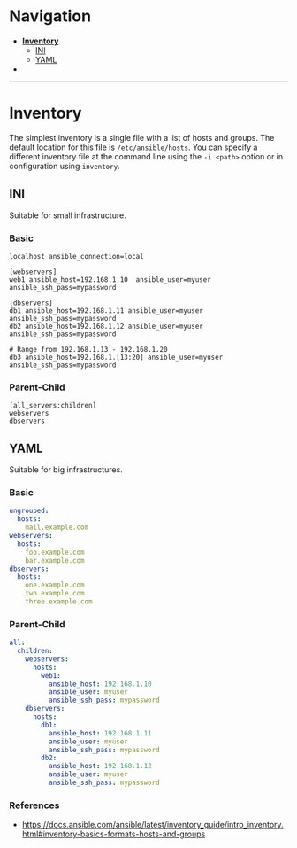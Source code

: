 # Navigation
- [**Inventory**](#Inventory)
	- [INI](#INI)
	- [YAML](#YAML)
- 
---
# Inventory
The simplest inventory is a single file with a list of hosts and groups. The default location for this file is `/etc/ansible/hosts`. You can specify a different inventory file at the command line using the `-i <path>` option or in configuration using `inventory`.
## INI
Suitable for small infrastructure.
### Basic
```
localhost ansible_connection=local

[webservers]
web1 ansible_host=192.168.1.10  ansible_user=myuser ansible_ssh_pass=mypassword

[dbservers]
db1 ansible_host=192.168.1.11 ansible_user=myuser ansible_ssh_pass=mypassword
db2 ansible_host=192.168.1.12 ansible_user=myuser ansible_ssh_pass=mypassword

# Range from 192.168.1.13 - 192.168.1.20
db3 ansible_host=192.168.1.[13:20] ansible_user=myuser ansible_ssh_pass=mypassword
```
### Parent-Child
```
[all_servers:children]
webservers
dbservers
```
## YAML
Suitable for big infrastructures.
### Basic
```yaml
ungrouped:
  hosts:
    mail.example.com
webservers:
  hosts:
    foo.example.com
    bar.example.com
dbservers:
  hosts:
    one.example.com
    two.example.com
    three.example.com
```
### Parent-Child
```yaml
all:
  children:
    webservers:
      hosts:
        web1:
          ansible_host: 192.168.1.10
          ansible_user: myuser
          ansible_ssh_pass: mypassword
    dbservers:
      hosts:
        db1:
          ansible_host: 192.168.1.11
          ansible_user: myuser
          ansible_ssh_pass: mypassword
        db2:
          ansible_host: 192.168.1.12
          ansible_user: myuser
          ansible_ssh_pass: mypassword
```
### References
- https://docs.ansible.com/ansible/latest/inventory_guide/intro_inventory.html#inventory-basics-formats-hosts-and-groups
# 